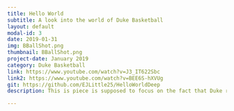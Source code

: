 ```yaml
---
title: Hello World
subtitle: A look into the world of Duke Basketball
layout: default
modal-id: 3
date: 2019-01-31
img: BBallShot.png
thumbnail: BBallShot.png
project-date: January 2019
category: Duke Basketball
link: https://www.youtube.com/watch?v=J3_IT622Sbc
link2: https://www.youtube.com/watch?v=BEE6S-hXVUg
git: https://github.com/EJLittle25/HelloWorldDeep
description: This is piece is supposed to focus on the fact that Duke revolves around basketball (at least in the spring). Inspired by my last piece and by the fact that I was able to secure a white tent for the UNC game, I wanted this piece to reflect the emotions, sights, and sounds of Cameron Indoor. The different Duke emblems are centered around a rotating basketball, hoping to show the effect of basketball on the school. As you hover your mouse over the Duke logos, different chants pop up at the bottom of the screen that you would hear in Cameron. Finally, I added the flashing white sparkles in order to show the electricity and energy felt in Cameron. The intended audience would be anyone who wants to gather what it is like to experience Duke basketball but unlike the last piece, it focuses more on the sensation than just visual aspects. I also made this focus more on Duke than basketball because this is the concept that I wanted feelings to focus on for this piece. I did this by adding more Duke imagery and Duke colors. In order to experience the full effect of this piece, you should be able to see the ball spinning, the white rectangles flashing, and be able to play with the interactivity of the Duke icons.

---
```

